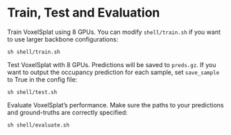 # Train, Test and Evaluation

Train VoxelSplat using 8 GPUs. You can modify `shell/train.sh` if you want to use larger backbone configurations:
```
sh shell/train.sh
```

Test VoxelSplat with 8 GPUs. Predictions will be saved to `preds.gz`.
If you want to output the occupancy prediction for each sample, set `save_sample` to True in the config file:
```
sh shell/test.sh
```

Evaluate VoxelSplat’s performance. Make sure the paths to your predictions and ground-truths are correctly specified:
```
sh shell/evaluate.sh 
```
